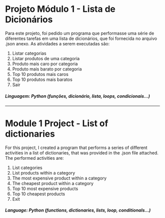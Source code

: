 # Projeto Módulo 1 - Lista de Dicionários

Para este projeto, foi pedido um programa que performasse uma série de diferentes tarefas em uma lista de dicionários, que foi fornecida no arquivo .json anexo.
As atividades a serem executadas são: 

1. Listar categorias
2. Listar produtos de uma categoria
3. Produto mais caro por categoria
4. Produto mais barato por categoria
5. Top 10 produtos mais caros
6. Top 10 produtos mais baratos
7. Sair

##### Linguagem: Python (funções, dicionário, lista, loops, condicionais...)

_____

# Module 1 Project - List of dictionaries

For this project, I created a program that performs a series of different activities in a list of dictionaries, that was provided in the .json file attached.
The performed activities are: 

1. List categories
2. List products within a category
3. The most expensive product within a category
4. The cheapest product within a category
5. Top 10 most expensive products
6. Top 10 cheapest products
7. Exit

##### Language: Python (functions, dictionaries, lists, loop, conditionals...)